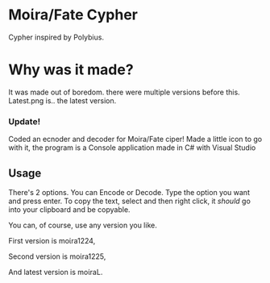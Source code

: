 # Moίra/Fate Cypher
Cypher inspired by Polybius.
# Why was it made?
It was made out of boredom. there were multiple versions before this.
Latest.png is.. the latest version.

### Update!
Coded an ecnoder and decoder for Moira/Fate ciper!
Made a little icon to go with it, the program is a Console application made in C# with Visual Studio

## Usage

There's 2 options. You can Encode or Decode.
Type the option you want and press enter.
To copy the text, select and then right click, it *should* go into your clipboard and be copyable.



You can, of course, use any version you like.

First version is moίra1224,

Second version is moίra1225,

And latest version is moίraL.
